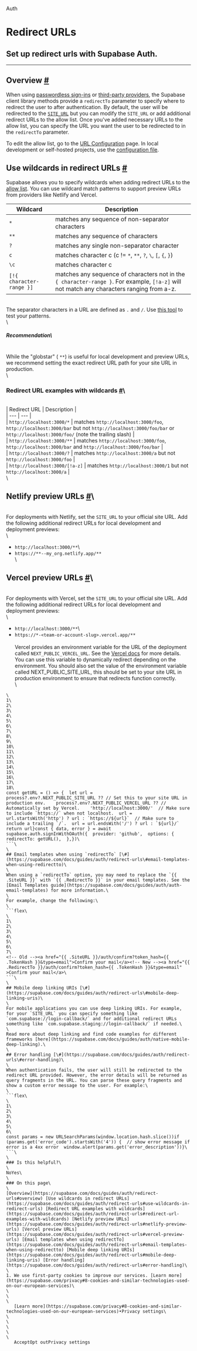 Auth

# Redirect URLs

## Set up redirect urls with Supabase Auth.

* * *

## Overview [\#](https://supabase.com/docs/guides/auth/redirect-urls\#overview)

When using [passwordless sign-ins](https://supabase.com/docs/reference/javascript/auth-signinwithotp) or [third-party providers](https://supabase.com/docs/reference/javascript/auth-signinwithoauth#sign-in-using-a-third-party-provider-with-redirect), the Supabase client library methods provide a `redirectTo` parameter to specify where to redirect the user to after authentication. By default, the user will be redirected to the [`SITE_URL`](https://supabase.com/docs/guides/auth/redirect-urls) but you can modify the `SITE_URL` or add additional redirect URLs to the allow list. Once you've added necessary URLs to the allow list, you can specify the URL you want the user to be redirected to in the `redirectTo` parameter.

To edit the allow list, go to the [URL Configuration](https://supabase.com/dashboard/project/_/auth/url-configuration) page. In local development or self-hosted projects, use the [configuration file](https://supabase.com/docs/guides/cli/config#auth.additional_redirect_urls).

## Use wildcards in redirect URLs [\#](https://supabase.com/docs/guides/auth/redirect-urls\#use-wildcards-in-redirect-urls)

Supabase allows you to specify wildcards when adding redirect URLs to the [allow list](https://supabase.com/dashboard/project/_/auth/url-configuration). You can use wildcard match patterns to support preview URLs from providers like Netlify and Vercel.

| Wildcard | Description |
| --- | --- |
| `*` | matches any sequence of non-separator characters |
| `**` | matches any sequence of characters |
| `?` | matches any single non-separator character |
| `c` | matches character c (c != `*`, `**`, `?`, `\`, `[`, `{`, `}`) |\
| `\c` | matches character c |\
| `[!{ character-range }]` | matches any sequence of characters not in the `{ character-range }`. For example, `[!a-z]` will not match any characters ranging from a-z. |\
\
The separator characters in a URL are defined as `.` and `/`. Use [this tool](https://www.digitalocean.com/community/tools/glob?comments=true&glob=http%3A%2F%2Flocalhost%3A3000%2F%2A%2A&matches=false&tests=http%3A%2F%2Flocalhost%3A3000&tests=http%3A%2F%2Flocalhost%3A3000%2F&tests=http%3A%2F%2Flocalhost%3A3000%2F%3Ftest%3Dtest&tests=http%3A%2F%2Flocalhost%3A3000%2Ftest-test%3Ftest%3Dtest&tests=http%3A%2F%2Flocalhost%3A3000%2Ftest%2Ftest%3Ftest%3Dtest) to test your patterns.\
\
##### Recommendation\
\
While the "globstar" ( `**`) is useful for local development and preview URLs, we recommend setting the exact redirect URL path for your site URL in production.\
\
### Redirect URL examples with wildcards [\#](https://supabase.com/docs/guides/auth/redirect-urls\#redirect-url-examples-with-wildcards)\
\
| Redirect URL | Description |\
| --- | --- |\
| `http://localhost:3000/*` | matches `http://localhost:3000/foo`, `http://localhost:3000/bar` but not `http://localhost:3000/foo/bar` or `http://localhost:3000/foo/` (note the trailing slash) |\
| `http://localhost:3000/**` | matches `http://localhost:3000/foo`, `http://localhost:3000/bar` and `http://localhost:3000/foo/bar` |\
| `http://localhost:3000/?` | matches `http://localhost:3000/a` but not `http://localhost:3000/foo` |\
| `http://localhost:3000/[!a-z]` | matches `http://localhost:3000/1` but not `http://localhost:3000/a` |\
\
## Netlify preview URLs [\#](https://supabase.com/docs/guides/auth/redirect-urls\#netlify-preview-urls)\
\
For deployments with Netlify, set the `SITE_URL` to your official site URL. Add the following additional redirect URLs for local development and deployment previews:\
\
- `http://localhost:3000/**`\
- `https://**--my_org.netlify.app/**`\
\
## Vercel preview URLs [\#](https://supabase.com/docs/guides/auth/redirect-urls\#vercel-preview-urls)\
\
For deployments with Vercel, set the `SITE_URL` to your official site URL. Add the following additional redirect URLs for local development and deployment previews:\
\
- `http://localhost:3000/**`\
- `https://*-<team-or-account-slug>.vercel.app/**`\
\
Vercel provides an environment variable for the URL of the deployment called `NEXT_PUBLIC_VERCEL_URL`. See the [Vercel docs](https://vercel.com/docs/concepts/projects/environment-variables#system-environment-variables) for more details. You can use this variable to dynamically redirect depending on the environment. You should also set the value of the environment variable called NEXT\_PUBLIC\_SITE\_URL, this should be set to your site URL in production environment to ensure that redirects function correctly.\
\
```flex\
\
1\
2\
3\
4\
5\
6\
7\
8\
9\
10\
11\
12\
13\
14\
15\
16\
17\
18\
const getURL = () => {  let url =    process?.env?.NEXT_PUBLIC_SITE_URL ?? // Set this to your site URL in production env.    process?.env?.NEXT_PUBLIC_VERCEL_URL ?? // Automatically set by Vercel.    'http://localhost:3000/'  // Make sure to include `https://` when not localhost.  url = url.startsWith('http') ? url : `https://${url}`  // Make sure to include a trailing `/`.  url = url.endsWith('/') ? url : `${url}/`  return url}const { data, error } = await supabase.auth.signInWithOAuth({  provider: 'github',  options: {    redirectTo: getURL(),  },})\
```\
\
## Email templates when using `redirectTo` [\#](https://supabase.com/docs/guides/auth/redirect-urls\#email-templates-when-using-redirectto)\
\
When using a `redirectTo` option, you may need to replace the `{{ .SiteURL }}` with `{{ .RedirectTo }}` in your email templates. See the [Email Templates guide](https://supabase.com/docs/guides/auth/auth-email-templates) for more information.\
\
For example, change the following:\
\
```flex\
\
1\
2\
3\
4\
5\
6\
7\
<!-- Old --><a href="{{ .SiteURL }}/auth/confirm?token_hash={{ .TokenHash }}&type=email">Confirm your mail</a><!-- New --><a href="{{ .RedirectTo }}/auth/confirm?token_hash={{ .TokenHash }}&type=email"  >Confirm your mail</a>\
```\
\
## Mobile deep linking URIs [\#](https://supabase.com/docs/guides/auth/redirect-urls\#mobile-deep-linking-uris)\
\
For mobile applications you can use deep linking URIs. For example, for your `SITE_URL` you can specify something like `com.supabase://login-callback/` and for additional redirect URLs something like `com.supabase.staging://login-callback/` if needed.\
\
Read more about deep linking and find code examples for different frameworks [here](https://supabase.com/docs/guides/auth/native-mobile-deep-linking).\
\
## Error handling [\#](https://supabase.com/docs/guides/auth/redirect-urls\#error-handling)\
\
When authentication fails, the user will still be redirected to the redirect URL provided. However, the error details will be returned as query fragments in the URL. You can parse these query fragments and show a custom error message to the user. For example:\
\
```flex\
\
1\
2\
3\
4\
5\
6\
const params = new URLSearchParams(window.location.hash.slice())if (params.get('error_code').startsWith('4')) {  // show error message if error is a 4xx error  window.alert(params.get('error_description'))}\
```\
\
### Is this helpful?\
\
NoYes\
\
### On this page\
\
[Overview](https://supabase.com/docs/guides/auth/redirect-urls#overview) [Use wildcards in redirect URLs](https://supabase.com/docs/guides/auth/redirect-urls#use-wildcards-in-redirect-urls) [Redirect URL examples with wildcards](https://supabase.com/docs/guides/auth/redirect-urls#redirect-url-examples-with-wildcards) [Netlify preview URLs](https://supabase.com/docs/guides/auth/redirect-urls#netlify-preview-urls) [Vercel preview URLs](https://supabase.com/docs/guides/auth/redirect-urls#vercel-preview-urls) [Email templates when using redirectTo](https://supabase.com/docs/guides/auth/redirect-urls#email-templates-when-using-redirectto) [Mobile deep linking URIs](https://supabase.com/docs/guides/auth/redirect-urls#mobile-deep-linking-uris) [Error handling](https://supabase.com/docs/guides/auth/redirect-urls#error-handling)\
\
1. We use first-party cookies to improve our services. [Learn more](https://supabase.com/privacy#8-cookies-and-similar-technologies-used-on-our-european-services)\
\
\
\
   [Learn more](https://supabase.com/privacy#8-cookies-and-similar-technologies-used-on-our-european-services)•Privacy settings\
\
\
\
\
\
   AcceptOpt outPrivacy settings